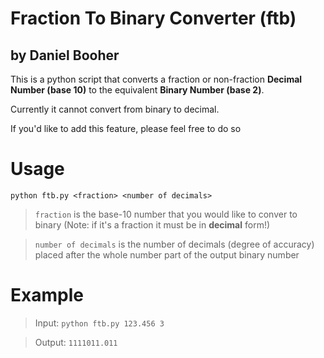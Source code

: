 # Fraction To Binary Converter (ftb)

## by Daniel Booher

This is a python script that converts a fraction or non-fraction **Decimal Number (base 10)** to the equivalent **Binary Number (base 2)**.

Currently it cannot convert from binary to decimal.

If you'd like to add this feature, please feel free to do so

# Usage

`python ftb.py <fraction> <number of decimals>`

> `fraction` is the base-10 number that you would like to conver to binary (Note: if it's a fraction it must be in **decimal** form!)

> `number of decimals` is the number of decimals (degree of accuracy) placed after the whole number part of the output binary number

# Example

> Input: `python ftb.py 123.456 3`

> Output: `1111011.011`